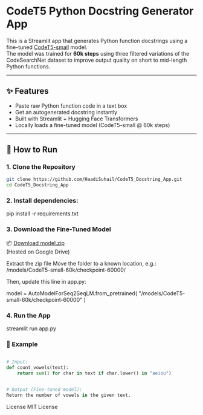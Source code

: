 # CodeT5 Python Docstring Generator App

This is a Streamlit app that generates Python function docstrings using a fine-tuned [CodeT5-small](https://huggingface.co/Salesforce/codet5-small) model.  
The model was trained for **60k steps** using three filtered variations of the CodeSearchNet dataset to improve output quality on short to mid-length Python functions.

---

## ✨ Features

- Paste raw Python function code in a text box
- Get an autogenerated docstring instantly
- Built with Streamlit + Hugging Face Transformers
- Locally loads a fine-tuned model (CodeT5-small @ 60k steps)

---

## 🚀 How to Run

### 1. Clone the Repository

```bash
git clone https://github.com/HaadiSuhail/CodeT5_Docstring_App.git
cd CodeT5_Docstring_App
```

### 2. Install dependencies:
pip install -r requirements.txt


### 3. Download the Fine-Tuned Model

📦 [Download model.zip](https://drive.google.com/file/d/1JMbOWERjgnuhGdhg-FFIQ_UccO2FQVfc/view?usp=drive_link)  
(Hosted on Google Drive)

Extract the zip file
Move the folder to a known location, e.g.:
/models/CodeT5-small-60k/checkpoint-60000/

Then, update this line in app.py:

model = AutoModelForSeq2SeqLM.from_pretrained(
    "/models/CodeT5-small-60k/checkpoint-60000"
)

### 4. Run the App
streamlit run app.py

### 🧪 Example

```python

# Input:
def count_vowels(text):
    return sum(1 for char in text if char.lower() in "aeiou")


# Output (Fine-tuned model):
Return the number of vowels in the given text.
```

License
MIT License